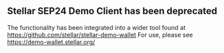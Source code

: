 ## Stellar SEP24 Demo Client has been deprecated

The functionality has been integrated into a wider tool found at https://github.com/stellar/stellar-demo-wallet
For use, please see https://demo-wallet.stellar.org/
